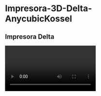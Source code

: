 # Impresora-3D-Delta-AnycubicKossel
Impresora Delta
-------------------------------------------------------------------

<video src="gallery/VID_20170814_130750.mp4" width="300" align="center"> | <img src="gallery/IMG-20170814-WA0030.jpg" width="300" align="center">
